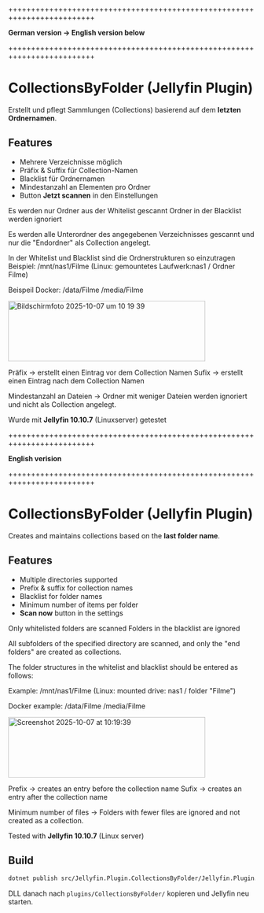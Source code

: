 +++++++++++++++++++++++++++++++++++++++++++++++++++++++++++++++++++++++++

**German version -> English version below**

+++++++++++++++++++++++++++++++++++++++++++++++++++++++++++++++++++++++++
# CollectionsByFolder (Jellyfin Plugin)

Erstellt und pflegt Sammlungen (Collections) basierend auf dem **letzten Ordnernamen**.

## Features
- Mehrere Verzeichnisse möglich
- Präfix & Suffix für Collection-Namen
- Blacklist für Ordnernamen
- Mindestanzahl an Elementen pro Ordner
- Button **Jetzt scannen** in den Einstellungen

Es werden nur Ordner aus der Whitelist gescannt
Ordner in der Blacklist werden ignoriert

Es werden alle Unterordner des angegebenen Verzeichnisses gescannt und  nur die "Endordner" als Collection angelegt.

In der Whitelist und Blacklist sind die Ordnerstrukturen so einzutragen
Beispiel:
/mnt/nas1/Filme
(Linux: gemountetes Laufwerk:nas1 / Ordner Filme)

Beispeil Docker:
/data/Filme
/media/Filme

<img width="401" height="123" alt="Bildschirmfoto 2025-10-07 um 10 19 39" src="https://github.com/user-attachments/assets/80f820fa-2118-464d-8fb9-ef1511a8dd79" />

Präfix -> erstellt einen Eintrag vor dem Collection Namen
Sufix -> erstellt einen Eintrag nach dem Collection Namen

Mindestanzahl an Dateien -> Ordner mit weniger Dateien werden ignoriert und nicht als Collection angelegt.

Wurde mit **Jellyfin 10.10.7** (Linuxserver) getestet


+++++++++++++++++++++++++++++++++++++++++++++++++++++++++++++++++++++++++

**English verision**

+++++++++++++++++++++++++++++++++++++++++++++++++++++++++++++++++++++++++
# CollectionsByFolder (Jellyfin Plugin)

Creates and maintains collections based on the **last folder name**.

## Features
- Multiple directories supported
- Prefix & suffix for collection names
- Blacklist for folder names
- Minimum number of items per folder
- **Scan now** button in the settings

Only whitelisted folders are scanned
Folders in the blacklist are ignored

All subfolders of the specified directory are scanned, and only the "end folders" are created as collections.

The folder structures in the whitelist and blacklist should be entered as follows:

Example:
/mnt/nas1/Filme
(Linux: mounted drive: nas1 / folder "Filme")

Docker example:
/data/Filme
/media/Filme

<img width="401" height="123" alt="Screenshot 2025-10-07 at 10:19:39" src="https://github.com/user-attachments/assets/80f820fa-2118-464d-8fb9-ef1511a8dd79" />

Prefix -> creates an entry before the collection name
Sufix -> creates an entry after the collection name

Minimum number of files -> Folders with fewer files are ignored and not created as a collection.

Tested with **Jellyfin 10.10.7** (Linux server)


## Build
```bash
dotnet publish src/Jellyfin.Plugin.CollectionsByFolder/Jellyfin.Plugin.CollectionsByFolder.csproj -c Release
```

DLL danach nach `plugins/CollectionsByFolder/` kopieren und Jellyfin neu starten.
